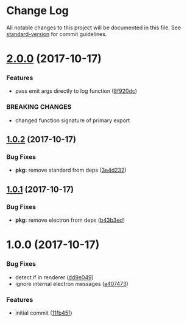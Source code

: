 # Change Log

All notable changes to this project will be documented in this file. See [standard-version](https://github.com/conventional-changelog/standard-version) for commit guidelines.

<a name="2.0.0"></a>
# [2.0.0](https://github.com/ungoldman/electron-ipc-log/compare/v1.0.2...v2.0.0) (2017-10-17)


### Features

* pass emit args directly to log function ([8f920dc](https://github.com/ungoldman/electron-ipc-log/commit/8f920dc))


### BREAKING CHANGES

* changed function signature of primary export



<a name="1.0.2"></a>
## [1.0.2](https://github.com/ungoldman/electron-ipc-log/compare/v1.0.1...v1.0.2) (2017-10-17)


### Bug Fixes

* **pkg:** remove standard from deps ([3e4d232](https://github.com/ungoldman/electron-ipc-log/commit/3e4d232))



<a name="1.0.1"></a>
## [1.0.1](https://github.com/ungoldman/electron-ipc-log/compare/v1.0.0...v1.0.1) (2017-10-17)


### Bug Fixes

* **pkg:** remove electron from deps ([b43b3ed](https://github.com/ungoldman/electron-ipc-log/commit/b43b3ed))



<a name="1.0.0"></a>
# 1.0.0 (2017-10-17)


### Bug Fixes

* detect if in renderer ([dd9e049](https://github.com/ungoldman/electron-ipc-log/commit/dd9e049))
* ignore internal electron messages ([a407473](https://github.com/ungoldman/electron-ipc-log/commit/a407473))


### Features

* initial commit ([11fb45f](https://github.com/ungoldman/electron-ipc-log/commit/11fb45f))
